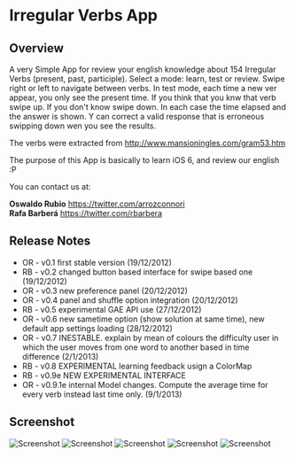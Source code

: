 # Irregular Verbs App

## Overview
A very Simple App for review your english knowledge about 154 Irregular Verbs (present, past, participle). Select a mode: learn, test or review. Swipe right or left to navigate between verbs. In test mode, each time a new ver appear, you only see the present time. If you think that you knw that verb swipe up. If you don't know swipe down. In each case the time elapsed and the answer is shown. Y can correct a valid response that is erroneous swipping down wen you see the results.

The verbs were extracted from <http://www.mansioningles.com/gram53.htm>

The purpose of this App is basically to learn iOS 6, and review our english :P



You can contact us at:

**Oswaldo Rubio** <https://twitter.com/arrozconnori>  
**Rafa Barberá** <https://twitter.com/rbarbera>

## Release Notes

* OR - v0.1 first stable version (19/12/2012)
* RB - v0.2 changed button based interface for swipe based one (19/12/2012)
* OR - v0.3 new preference panel (20/12/2012)
* OR - v0.4 panel and shuffle option integration (20/12/2012)
* RB - v0.5 experimental GAE API use (27/12/2012)
* OR - v0.6 new sametime option (show solution at same time), new default app settings loading (28/12/2012)
* OR - v0.7 INESTABLE. explain by mean of colours the difficulty user in which the user moves from one word to another based in time difference (2/1/2013)
* RB - v0.8 EXPERIMENTAL learning feedback usign a ColorMap
* RB - v0.9e NEW EXPERIMENTAL INTERFACE 
* OR - v0.9.1e internal Model changes. Compute the average time for every verb instead last time only. (9/1/2013)

## Screenshot
![Screenshot](https://raw.github.com/osrufung/irregularverbs/master/learn.png)
![Screenshot](https://raw.github.com/osrufung/irregularverbs/master/test_in_progress.png)
![Screenshot](https://raw.github.com/osrufung/irregularverbs/master/test_fail.png)
![Screenshot](https://raw.github.com/osrufung/irregularverbs/master/test_ok.png)
![Screenshot](https://raw.github.com/osrufung/irregularverbs/master/review.png)
